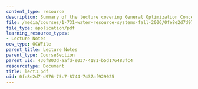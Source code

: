 ```yaml
---
content_type: resource
description: Summary of the lecture covering General Optimization Concepts.
file: /media/courses/1-731-water-resource-systems-fall-2006/0fe8e2d7d97675c787447437af929025_lect3.pdf
file_type: application/pdf
learning_resource_types:
- Lecture Notes
ocw_type: OCWFile
parent_title: Lecture Notes
parent_type: CourseSection
parent_uid: 436f803d-aafd-e037-4181-b5d176483fc4
resourcetype: Document
title: lect3.pdf
uid: 0fe8e2d7-d976-75c7-8744-7437af929025
---
```

